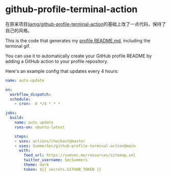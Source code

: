 # github-profile-terminal-action

在原来项目[liamg/github-profile-terminal-action](https://github.com/liamg/github-profile-terminal-action)的基础上改了一点代码，保持了自己的风格。



This is the code that generates my [profile README.md](https://github.com/liamg), including the terminal gif.

You can use it to automatically create your GitHub profile README by adding a GitHub action to your profile repository.

Here's an example config that updates every 4 hours:

```yaml
name: auto-update

on:
  workflow_dispatch:
  schedule:
    - cron:  0 */4 * * *

jobs:
  build:
    name: auto update
    runs-on: ubuntu-latest

    steps:
    - uses: actions/checkout@master
    - uses: SummerSec/github-profile-terminal-action@main
      with:
        feed_url: https://sumsec.me/resources/sitemap.xml
        twitter_username: SecSummers
        theme: dark
        token: ${{ secrets.GITHUB_TOKEN }}
```
